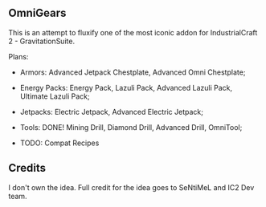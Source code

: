 ## OmniGears
This is an attempt to fluxify one of the most iconic addon for IndustrialCraft 2 - GravitationSuite.

Plans:

- Armors: Advanced Jetpack Chestplate, Advanced Omni Chestplate;

- Energy Packs: Energy Pack, Lazuli Pack, Advanced Lazuli Pack, Ultimate Lazuli Pack;

- Jetpacks: Electric Jetpack, Advanced Electric Jetpack;

- Tools: DONE! Mining Drill, Diamond Drill, Advanced Drill, OmniTool;

- TODO: Compat Recipes

## Credits

I don't own the idea. Full credit for the idea goes to SeNtiMeL and IC2 Dev team.